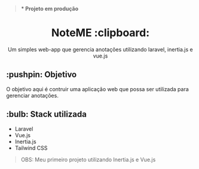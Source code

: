 >**\* Projeto em produção**

<h1 align="center">NoteME :clipboard:</h1>
<p align="center">Um simples web-app que gerencia anotações utilizando laravel, inertia.js e vue.js</p>

<h2>:pushpin: Objetivo</h2>
<p>O objetivo aqui é contruir uma aplicação web que possa ser utilizada para gerenciar anotações.</p>

<h2>:bulb: Stack utilizada</h2>

<ul>
  <li>Laravel</li>
  <li>Vue.js</li>
  <li>Inertia.js</li>
  <li>Tailwind CSS</li>
</ul>

> OBS: Meu primeiro projeto utilizando Inertia.js e Vue.js
